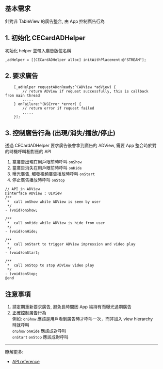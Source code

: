 ## 基本需求
針對非 TableView 的廣告整合, 由 App 控制廣告行為

## 1. 初始化 CECardADHelper
初始化 helper 並帶入廣告版位名稱
```objc
_adHelper = [[CECardADHelper alloc] initWithPlacement:@"STREAM"];
```

## 2. 要求廣告
```objc
    [_adHelper requestADonReady:^(ADView *adView) {
        // return ADView if request successfully, this is callback from main thread
        .....
    } onFailure:^(NSError *error) {
        // return error if request failed
        .....
    }];
```

## 3. 控制廣告行為 (出現/消失/播放/停止)
透過 CECardADHelper 要求廣告後會拿到廣告的 ADView, 需要 App 整合時於對的時機呼叫相對應的 API

1. 當廣告出現在用戶眼前時呼叫 `onShow`
2. 當廣告消失在用戶眼前時呼叫 `onHide`
3. 曝光廣告, 觸發視頻廣告播放時呼叫 `onStart`
4. 停止廣告播放時呼叫 `onStop`

```objc
// API in ADView
@interface ADView : UIView
/**
 *  call onShow while ADView is seen by user
 */
- (void)onShow;

/**
 *  call onHide while ADView is hide from user
 */
- (void)onHide;

/**
 *  call onStart to trigger ADView impression and video play
 */
- (void)onStart;

/**
 *  call onStop to stop ADView video play
 */
- (void)onStop;
@end
```

## 注意事項
1. 請定期重新要求廣告, 避免長時間因 App 端持有而曝光過期廣告
2. 正確控制廣告行為 <br>
   例如: `onShow` 應該是用戶看到廣告時才呼叫一次，而非加入 view hierarchy 時就呼叫 <br>
   `onShow` `onHide` 應該成對呼叫 <br>
   `onStart` `onStop` 應該成對呼叫

***
瞭解更多:

- [API reference](api-reference.md)

